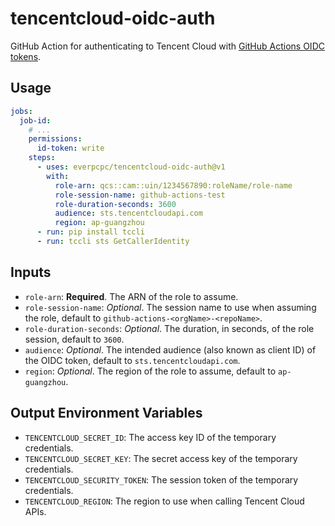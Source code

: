 # tencentcloud-oidc-auth

GitHub Action for authenticating to Tencent Cloud with [GitHub Actions OIDC tokens](https://docs.github.com/en/actions/deployment/security-hardening-your-deployments/about-security-hardening-with-openid-connect).


## Usage

```yaml
jobs:
  job-id:
    # ...
    permissions:
      id-token: write
    steps:
      - uses: everpcpc/tencentcloud-oidc-auth@v1
        with:
          role-arn: qcs::cam::uin/1234567890:roleName/role-name
          role-session-name: github-actions-test
          role-duration-seconds: 3600
          audience: sts.tencentcloudapi.com
          region: ap-guangzhou
      - run: pip install tccli
      - run: tccli sts GetCallerIdentity
```

## Inputs

* `role-arn`: **Required**. The ARN of the role to assume.
* `role-session-name`: *Optional*. The session name to use when assuming the role, default to `github-actions-<orgName>-<repoName>`.
* `role-duration-seconds`: *Optional*. The duration, in seconds, of the role session, default to `3600`.
* `audience`: *Optional*. The intended audience (also known as client ID) of the OIDC token, default to `sts.tencentcloudapi.com`.
* `region`: *Optional*. The region of the role to assume, default to `ap-guangzhou`.


## Output Environment Variables

* `TENCENTCLOUD_SECRET_ID`: The access key ID of the temporary credentials.
* `TENCENTCLOUD_SECRET_KEY`: The secret access key of the temporary credentials.
* `TENCENTCLOUD_SECURITY_TOKEN`: The session token of the temporary credentials.
* `TENCENTCLOUD_REGION`: The region to use when calling Tencent Cloud APIs.
